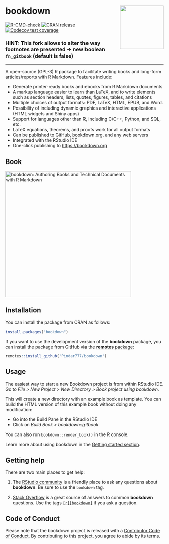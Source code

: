 # bookdown <img src='man/figures/logo.png' align="right" height="139" />


<!-- badges: start -->
[![R-CMD-check](https://github.com/rstudio/bookdown/workflows/R-CMD-check/badge.svg)](https://github.com/rstudio/bookdown/actions)
[![CRAN release](https://www.r-pkg.org/badges/version/bookdown)](https://CRAN.R-project.org/package=bookdown)
[![Codecov test coverage](https://codecov.io/gh/rstudio/bookdown/branch/master/graph/badge.svg)](https://codecov.io/gh/rstudio/bookdown?branch=master)
<!-- badges: end -->


### HINT: This fork allows to alter the way **footnotes** are presented -> new boolean `fn_gitbook` (default is false)

***

A open-source (GPL-3) R package to facilitate writing books and long-form articles/reports with R Markdown. Features include:

- Generate printer-ready books and ebooks from R Markdown documents
- A markup language easier to learn than LaTeX, and to write elements such as section headers, lists, quotes, figures, tables, and citations
- Multiple choices of output formats: PDF, LaTeX, HTML, EPUB, and Word.
- Possibility of including dynamic graphics and interactive applications (HTML widgets and Shiny apps)
- Support for languages other than R, including C/C++, Python, and SQL, etc.
- LaTeX equations, theorems, and proofs work for all output formats
- Can be published to GitHub, bookdown.org, and any web servers
- Integrated with the RStudio IDE
- One-click publishing to <https://bookdown.org>

## Book

<a href="https://bookdown.org/yihui/bookdown/"><img src="https://bookdown.org/yihui/bookdown/images/cover.jpg" alt = "bookdown: Authoring Books and Technical Documents with R Markdown" height="400"></a>

## Installation

You can install the package from CRAN as follows:

```r
install.packages("bookdown")
```

If you want to use the development version of the **bookdown** package, you can install the package from GitHub via the [**remotes** package](https://remotes.r-lib.org):

```r
remotes::install_github('Pindar777/bookdown')
```

## Usage

The easiest way to start a new Bookdown project is from within RStudio IDE. Go to _File > New Project > New Directory > Book project using bookdown_.

This will create a new directory with an example book as template. You can build the HTML version of this example book without doing any modification: 

* Go into the Build Pane in the RStudio IDE
* Click on _Build Book > bookdown::gitbook_

You can also run `bookdown::render_book()` in the R console.

Learn more about using bookdown in the [Getting started section](https://pkgs.rstudio.com/bookdown/articles/bookdown.html).

## Getting help

There are two main places to get help:

1. The [RStudio community](https://community.rstudio.com/tags/c/R-Markdown/10/bookdown) is a friendly place to ask any questions about **bookdown**. Be sure to use the `bookdown` tag.

1. [Stack Overflow](https://stackoverflow.com/questions/tagged/bookdown) is a great source of answers to common **bookdown** questions. Use the tags [`[r][bookdown]`](https://stackoverflow.com/questions/tagged/bookdown+r) if you ask a question.

## Code of Conduct

Please note that the bookdown project is released with a [Contributor Code of Conduct](https://pkgs.rstudio.com/bookdown/CODE_OF_CONDUCT.html). By contributing to this project, you agree to abide by its terms.
